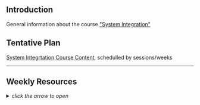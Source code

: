 <html>
  <head>
  </head>
  <body>
    <h2>Introduction</h2>
    <p>General information about the course <a href="https://datsoftlyngby.github.io/soft2019fall/SI/course-info.html">"System Integration"</a></p>
    <h2>Tentative Plan</h2>
    <p><a href="https://datsoftlyngby.github.io/soft2019fall-si/Info//tentative-plan">System Integrtation Course Content</a>, schedulled by sessions/weeks</p>
    <hr>
    <h2>Weekly Resources</h2><p></p>
    <details>
      <summary><i>click the arrow to open</i></summary>     
<a href="https://datsoftlyngby.github.io/soft2019fall-si/Sessions/Week35">Week 35: P2P Communication</a><br>
<a href="https://datsoftlyngby.github.io/soft2019fall-si/Sessions/Week36">Week 36: Distributed Computing, RPC/RMI</a><br>
<a href="https://datsoftlyngby.github.io/soft2019fall-si/Sessions/Week37">Week 37: Web Services, SOAP</a><br>
<a href="https://datsoftlyngby.github.io/soft2019fall-si/Sessions/Week38">Week 38: REST, RESTful</a><br>
<a href="https://datsoftlyngby.github.io/soft2019fall-si/Sessions/Week39">Week 39: Mini Project 1</a><br>     
<a href="https://datsoftlyngby.github.io/soft2019fall-si/Sessions/Week40">Week 40: BPM, BPMN</a><br>
<a href="https://datsoftlyngby.github.io/soft2019fall-si/Sessions/Week41">Week 41: SOA and Middleware</a><br>
      <i>Vacation</i><br>      
<a href="https://datsoftlyngby.github.io/soft2019fall-si/Sessions/Week43">Week 43: EIP</a><br>
<a href="https://datsoftlyngby.github.io/soft2019fall-si/Sessions/Week44">Week 44: EI Platforms</a><br>
<a href="https://datsoftlyngby.github.io/soft2019fall-si/Sessions/Week46">Week 45: Mini Project 2</a><br> 
<a href="https://datsoftlyngby.github.io/soft2019fall-si/Sessions/Week45">Week 46: Microservices Architecture</a><br>
<a href="https://datsoftlyngby.github.io/soft2019fall-si/Sessions/Week47">Week 47: Deployment of Microservices</a><br>
<a href="https://datsoftlyngby.github.io/soft2019fall-si/Sessions/Week48">Week 48: Microservices and Web APIs</a><br>
<a href="https://datsoftlyngby.github.io/soft2019fall-si/Sessions/Week49">Week 49: Microservices, Orchestration, and CI/CD</a><br>
<a href="https://datsoftlyngby.github.io/soft2019fall-si/Sessions/Week50">Week 50: Mini Project 3</a><br> 
  </details>
  </body>
</html>
